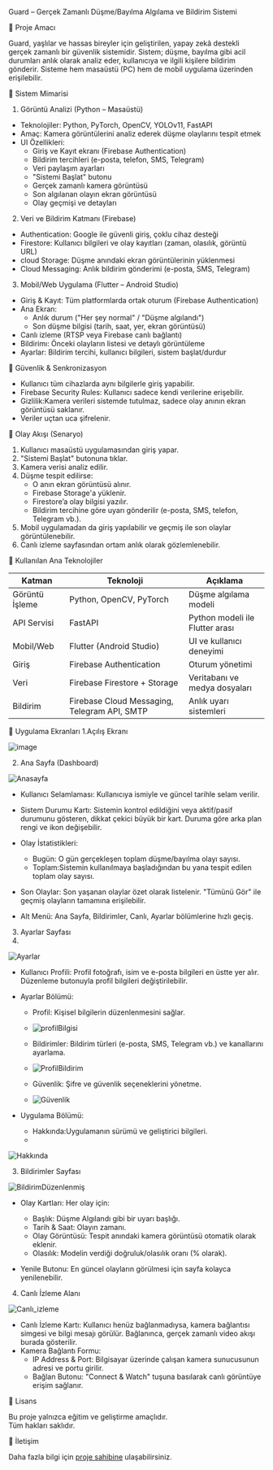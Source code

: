 Guard – Gerçek Zamanlı Düşme/Bayılma Algılama ve Bildirim Sistemi

🧠 Proje Amacı

Guard, yaşlılar ve hassas bireyler için geliştirilen, yapay zekâ destekli gerçek zamanlı bir güvenlik sistemidir. Sistem; düşme, bayılma gibi acil durumları anlık olarak analiz eder, kullanıcıya ve ilgili kişilere bildirim gönderir. Sisteme hem masaüstü (PC) hem de mobil uygulama üzerinden erişilebilir.


🧩 Sistem Mimarisi

1. Görüntü Analizi (Python – Masaüstü)

- Teknolojiler: Python, PyTorch, OpenCV, YOLOv11, FastAPI
- Amaç: Kamera görüntülerini analiz ederek düşme olaylarını tespit etmek
- UI Özellikleri:
  - Giriş ve Kayıt ekranı (Firebase Authentication)
  - Bildirim tercihleri (e-posta, telefon, SMS, Telegram)
  - Veri paylaşım ayarları
  - "Sistemi Başlat" butonu
  - Gerçek zamanlı kamera görüntüsü
  - Son algılanan olayın ekran görüntüsü
  - Olay geçmişi ve detayları

2. Veri ve Bildirim Katmanı (Firebase)

- Authentication: Google ile güvenli giriş, çoklu cihaz desteği
- Firestore: Kullanıcı bilgileri ve olay kayıtları (zaman, olasılık, görüntü URL)
- cloud Storage: Düşme anındaki ekran görüntülerinin yüklenmesi
- Cloud Messaging: Anlık bildirim gönderimi (e-posta, SMS, Telegram)

3. Mobil/Web Uygulama (Flutter – Android Studio)

- Giriş & Kayıt: Tüm platformlarda ortak oturum (Firebase Authentication)
- Ana Ekran:
  - Anlık durum ("Her şey normal" / "Düşme algılandı")
  - Son düşme bilgisi (tarih, saat, yer, ekran görüntüsü)
- Canlı izleme (RTSP veya Firebase canlı bağlantı)
- Bildirimı: Önceki olayların listesi ve detaylı görüntüleme
- Ayarlar: Bildirim tercihi, kullanıcı bilgileri, sistem başlat/durdur



🔐 Güvenlik & Senkronizasyon

- Kullanıcı tüm cihazlarda aynı bilgilerle giriş yapabilir.
- Firebase Security Rules: Kullanıcı sadece kendi verilerine erişebilir.
- Gizlilik:Kamera verileri sistemde tutulmaz, sadece olay anının ekran görüntüsü saklanır.
- Veriler uçtan uca şifrelenir.



🚨 Olay Akışı (Senaryo)

1. Kullanıcı masaüstü uygulamasından giriş yapar.
2. "Sistemi Başlat" butonuna tıklar.
3. Kamera verisi analiz edilir.
4. Düşme tespit edilirse:
    - O anın ekran görüntüsü alınır.
    - Firebase Storage'a yüklenir.
    - Firestore’a olay bilgisi yazılır.
    - Bildirim tercihine göre uyarı gönderilir (e-posta, SMS, telefon, Telegram vb.).
5. Mobil uygulamadan da giriş yapılabilir ve geçmiş ile son olaylar görüntülenebilir.
6. Canlı izleme sayfasından ortam anlık olarak gözlemlenebilir.


🔧 Kullanılan Ana Teknolojiler

| Katman           | Teknoloji                               | Açıklama                        |
|------------------|----------------------------------------|---------------------------------|
| Görüntü İşleme   | Python, OpenCV, PyTorch                | Düşme algılama modeli           |
| API Servisi      | FastAPI                                | Python modeli ile Flutter arası |
| Mobil/Web        | Flutter (Android Studio)               | UI ve kullanıcı deneyimi        |
| Giriş            | Firebase Authentication                | Oturum yönetimi                 |
| Veri             | Firebase Firestore + Storage           | Veritabanı ve medya dosyaları   |
| Bildirim         | Firebase Cloud Messaging, Telegram API, SMTP | Anlık uyarı sistemleri    |








📱 Uygulama Ekranları
1.Açılış Ekranı

![image](https://github.com/user-attachments/assets/c0b418b5-d56b-4d28-bfc4-745187f6ec97)

2. Ana Sayfa (Dashboard)

![Anasayfa](https://github.com/user-attachments/assets/4a880158-1948-41d1-ab86-8d4d612bed39)

* Kullanıcı Selamlaması: Kullanıcıya ismiyle ve güncel tarihle selam verilir.
* Sistem Durumu Kartı: Sistemin kontrol edildiğini veya aktif/pasif durumunu gösteren, dikkat çekici büyük bir kart. Duruma göre arka plan rengi ve ikon değişebilir.
* Olay İstatistikleri:

  * Bugün: O gün gerçekleşen toplam düşme/bayılma olayı sayısı.
  * Toplam:Sistemin kullanılmaya başladığından bu yana tespit edilen toplam olay sayısı.
* Son Olaylar: Son yaşanan olaylar özet olarak listelenir. "Tümünü Gör" ile geçmiş olayların tamamına erişilebilir.
* Alt Menü: Ana Sayfa, Bildirimler, Canlı, Ayarlar bölümlerine hızlı geçiş.


3. Ayarlar Sayfası
4. 
![Ayarlar](https://github.com/user-attachments/assets/5fc14a17-57a5-49ed-91d5-fd5e46a32649)


* Kullanıcı Profili: Profil fotoğrafı, isim ve e-posta bilgileri en üstte yer alır. Düzenleme butonuyla profil bilgileri değiştirilebilir.
* Ayarlar Bölümü:

  * Profil: Kişisel bilgilerin düzenlenmesini sağlar.
  * 
    ![profilBilgisi](https://github.com/user-attachments/assets/5d62dd1d-5f6f-400c-bebf-83a2031dfbff)

  * Bildirimler: Bildirim türleri (e-posta, SMS, Telegram vb.) ve kanallarını ayarlama.
  * 
    ![ProfilBildirim](https://github.com/user-attachments/assets/40ae2b21-cbc2-4497-a5f1-89584d9f689a)

  * Güvenlik: Şifre ve güvenlik seçeneklerini yönetme.
  * 
    ![Güvenlik](https://github.com/user-attachments/assets/49019031-4188-4ba8-b2f0-58a8cba3179e)

* Uygulama Bölümü:

  * Hakkında:Uygulamanın sürümü ve geliştirici bilgileri.
  * 
![Hakkında](https://github.com/user-attachments/assets/9b430579-c470-450d-aa14-9528ca326975)



3. Bildirimler Sayfası

![BildirimDüzenlenmiş](https://github.com/user-attachments/assets/3d05cea5-52cc-4e73-af13-17e2f271e4ae)


* Olay Kartları: Her olay için:

  * Başlık: Düşme Algılandı gibi bir uyarı başlığı.
  * Tarih & Saat: Olayın zamanı.
  * Olay Görüntüsü: Tespit anındaki kamera görüntüsü otomatik olarak eklenir.
  * Olasılık: Modelin verdiği doğruluk/olasılık oranı (% olarak).
* Yenile Butonu: En güncel olayların görülmesi için sayfa kolayca yenilenebilir.




 4. Canlı İzleme Alanı

![Canlı_izleme](https://github.com/user-attachments/assets/ce9eef9d-e76a-489b-b62f-7fe9f2da77a3)


* Canlı İzleme Kartı: Kullanıcı henüz bağlanmadıysa, kamera bağlantısı simgesi ve bilgi mesajı görülür. Bağlanınca, gerçek zamanlı video akışı burada gösterilir.
* Kamera Bağlantı Formu:
  * IP Address & Port: Bilgisayar üzerinde çalışan kamera sunucusunun adresi ve portu girilir.
  * Bağlan Butonu: "Connect & Watch" tuşuna basılarak canlı görüntüye erişim sağlanır.





📄 Lisans

Bu proje yalnızca eğitim ve geliştirme amaçlıdır.  
Tüm hakları saklıdır.  



 💬 İletişim

Daha fazla bilgi için [proje sahibine](mehmetkarataslar@gmail.com) ulaşabilirsiniz.
